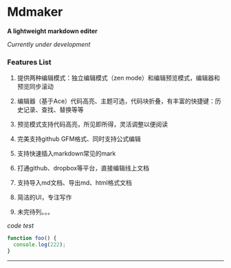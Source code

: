 # Mdmaker

**A lightweight markdown editer**  

*Currently under development*

### Features List

1. 提供两种编辑模式：独立编辑模式（zen mode）和编辑预览模式，编辑器和预览同步滚动

2. 编辑器（基于Ace）代码高亮、主题可选，代码块折叠，有丰富的快捷键：历史记录、查找、替换等等

3. 预览模式支持代码高亮，所见即所得，灵活调整以便阅读

4. 完美支持github GFM格式、同时支持公式编辑

5. 支持快速插入markdown常见的mark

6. 打通github、dropbox等平台，直接编辑线上文档

7. 支持导入md文档、导出md、html格式文档

8. 简洁的UI，专注写作

9. 未完待列。。。

*code test*

``` javascript
function foo() {
  console.log(222);
}
```
---
